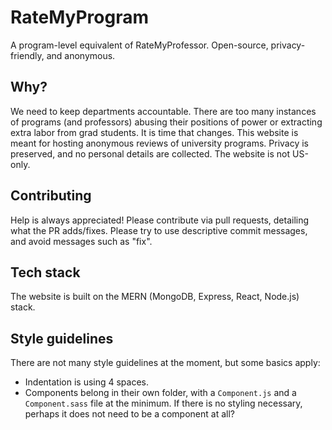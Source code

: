 # RateMyProgram

A program-level equivalent of RateMyProfessor. Open-source, privacy-friendly, and anonymous.

## Why?

We need to keep departments accountable. There are too many instances of programs (and professors) abusing their positions of power or extracting extra labor from grad students. It is time that changes. This website is meant for hosting anonymous reviews of university programs. Privacy is preserved, and no personal details are collected. The website is not US-only.

## Contributing

Help is always appreciated! Please contribute via pull requests, detailing what the PR adds/fixes. Please try to use descriptive commit messages, and avoid messages such as "fix".

## Tech stack

The website is built on the MERN (MongoDB, Express, React, Node.js) stack.

## Style guidelines

There are not many style guidelines at the moment, but some basics apply:

* Indentation is using 4 spaces.
* Components belong in their own folder, with a `Component.js` and a `Component.sass` file at the minimum. If there is no styling necessary, perhaps it does not need to be a component at all?

